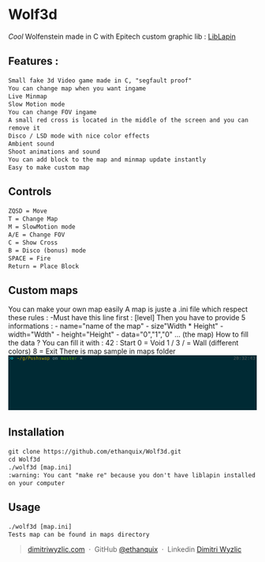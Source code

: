 # Wolf3d

<i>Cool</i> Wolfenstein made in C with Epitech custom graphic lib : [LibLapin](http://liblapin.readthedocs.io/fr/latest/index.html)
    
Features :
----------
    Small fake 3d Video game made in C, "segfault proof"
    You can change map when you want ingame
    Live Minmap
    Slow Motion mode
    You can change FOV ingame
    A small red cross is located in the middle of the screen and you can remove it
    Disco / LSD mode with nice color effects
    Ambient sound
    Shoot animations and sound
    You can add block to the map and minmap update instantly
    Easy to make custom map

Controls
----------
    ZQSD = Move
    T = Change Map
    M = SlowMotion mode
    A/E = Change FOV
    C = Show Cross
    B = Disco (bonus) mode
    SPACE = Fire
    Return = Place Block
Custom maps
----------
 You can make your own map easily
 A map is juste a .ini file which respect these rules :
    -Must have this line first :
    [level]
    Then you have to provide 5 informations :
    - name="name of the map"
    - size"Width * Height"
    - width="Wdth"
    - height="Height"
    - data="0","1","0" ... (the map)
    How to fill the data ?
    You can fill it with :
    42 : Start
    0 = Void
    1 / 3 / = Wall (different colors)
    8 = Exit
There is map sample in maps folder
![Pushswap](https://raw.githubusercontent.com/ethanquix/ressources/master/gif/pushswap.gif)

Installation
----------
    git clone https://github.com/ethanquix/Wolf3d.git
    cd Wolf3d
    ./wolf3d [map.ini]
    :warning: You cant "make re" because you don't have liblapin installed on your computer
Usage
----------

    ./wolf3d [map.ini]
    Tests map can be found in maps directory
    
> [dimitriwyzlic.com](http://dimitriwyzlic.com) &nbsp;&middot;&nbsp;
> GitHub [@ethanquix](https://github.com/ethanquix) &nbsp;&middot;&nbsp;
> Linkedin [Dimitri Wyzlic](www.linkedin.com/in/dimitriwyzlic)
